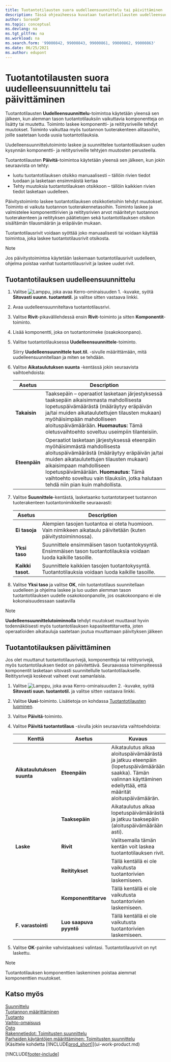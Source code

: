 ```yaml
---
title: Tuotantotilausten suora uudelleensuunnittelu tai päivittäminen
description: Tässä ohjeaiheessa kuvataan tuotantotilausten uudelleensuunnittelu ja tuotantotilausten päivittäminen suoraan.
author: SorenGP
ms.topic: conceptual
ms.devlang: na
ms.tgt_pltfrm: na
ms.workload: na
ms.search.form: '99000842, 99000843, 99000861, 99000862, 99000863'
ms.date: 06/25/2021
ms.author: edupont
---
```

# <a name="replan-or-refresh-production-orders-directly" />Tuotantotilausten suora uudelleensuunnittelu tai päivittäminen

Tuotantotilausten **Uudelleensuunnittelu**-toimintoa käytetään yleensä sen jälkeen, kun alemman tason tuotantotilauksiin vaikuttavia komponentteja on lisätty tai muutettu. Toiminto laskee komponentti- ja reititysriveille tehdyt muutokset. Toiminto vaikuttaa myös tuotannon tuoterakenteen alitasoihin, joille saatetaan luoda uusia tuotantotilauksia.  

Uudelleensuunnittelutoiminto laskee ja suunnittelee tuotantotilauksen uuden kysynnän komponentti- ja reititysriveille tehtyjen muutosten perusteella.  

Tuotantotilausten **Päivitä**-toimintoa käytetään yleensä sen jälkeen, kun jokin seuraavista on tehty:

- luotu tuotantotilauksen otsikko manuaalisesti – tällöin rivien tiedot luodaan ja lasketaan ensimmäistä kertaa
- Tehty muutoksia tuotantotilauksen otsikkoon – tällöin kaikkien rivien tiedot lasketaan uudelleen.

Päivitystoiminto laskee tuotantotilauksen otsikkotietoihin tehdyt muutokset. Toiminto ei vaikuta tuotannon tuoterakennetasoihin. Toiminto laskee ja valmistelee komponenttirivien ja reititysrivien arvot määritetyn tuotannon tuoterakenteen ja reitityksen päätietojen sekä tuotantotilauksen otsikon sisältämän tilausmäärän ja eräpäivän mukaan.

Tuotantotilausrivit voidaan syöttää joko manuaalisesti tai voidaan käyttää toimintoa, joka laskee tuotantotilausrivit otsikosta.  

> [!NOTE]
> Jos päivitystoimintoa käytetään laskemaan tuotantotilausrivit uudelleen, ohjelma poistaa vanhat tuotantotilausrivit ja laskee uudet rivit.  

## <a name="to-replan-a-production-order" />Tuotantotilauksen uudelleensuunnittelu

1. Valitse ![Lamppu, joka avaa Kerro-ominaisuuden 1.](media/ui-search/search_small.png "Kerro, mitä haluat tehdä") -kuvake, syötä **Sitovasti suunn. tuotantotil.** ja valitse sitten vastaava linkki.  
2. Avaa uudelleensuunniteltava tuotantotilausrivi.  
3. Valitse **Rivit**-pikavälilehdessä ensin **Rivit**-toiminto ja sitten **Komponentit**-toiminto.  
4. Lisää komponentti, joka on tuotantonimeke (osakokoonpano).  
5. Valitse tuotantotilauksessa **Uudelleensuunnittele**-toiminto.  

    Siirry **Uudelleensuunnittele tuot.til.** -sivulle määrittämään, mitä uudelleensuunnitellaan ja miten se tehdään.  
6. Valitse **Aikataulutuksen suunta** -kentässä jokin seuraavista vaihtoehdoista:  

    | Asetus | Description |
    |--|--|
    | **Takaisin** | Taaksepäin – operaatiot lasketaan järjestyksessä taaksepäin aikaisimmasta mahdollisesta lopetuspäivämäärästä (määräytyy eräpäivän ja/tai muiden aikataulutettujen tilausten mukaan) myöhäisimpään mahdolliseen aloituspäivämäärään. **Huomautus:**  Tämä oletusvaihtoehto soveltuu useimpiin tilanteisiin. |
    | **Eteenpäin** | Operaatiot lasketaan järjestyksessä eteenpäin myöhäisimmästä mahdollisesta aloituspäivämäärästä (määräytyy eräpäivän ja/tai muiden aikataulutettujen tilausten mukaan) aikaisimpaan mahdolliseen lopetuspäivämäärään. **Huomautus:**  Tämä vaihtoehto soveltuu vain tilauksiin, jotka halutaan tehdä niin pian kuin mahdollista. |

7. Valitse **Suunnittele**-kentästä, lasketaanko tuotantotarpeet tuotannon tuoterakenteen tuotantonimikkeille seuraavasti:  

    |Asetus|Description|  
    |----------------------------------|---------------------------------------|  
    |**Ei tasoja**|Alempien tasojen tuotantoa ei oteta huomioon. Vain nimikkeen aikataulu päivitetään (kuten päivitystoiminnossa).|  
    |**Yksi taso**|Suunnittele ensimmäisen tason tuotantokysyntä. Ensimmäisen tason tuotantotilauksia voidaan luoda kaikille tasoille.|  
    |**Kaikki tasot.**|Suunnittele kaikkien tasojen tuotantokysyntä. Tuotantotilauksia voidaan luoda kaikille tasoille.|  

8. Valitse **Yksi taso** ja valitse **OK**, niin tuotantotilaus suunnitellaan uudelleen ja ohjelma laskee ja luo uuden alemman tason tuotantotilauksen uudelle osakokoonpanolle, jos osakokoonpano ei ole kokonaisuudessaan saatavilla  

> [!NOTE]  
> **Uudelleensuunnittelutoiminnolla** tehdyt muutokset muuttavat hyvin todennäköisesti myös tuotantotilauksen kapasiteettitarvetta, joten operaatioiden aikatauluja saatetaan joutua muuttamaan päivityksen jälkeen  

## <a name="to-refresh-a-production-order" />Tuotantotilauksen päivittäminen

Jos olet muuttanut tuotantotilausrivejä, komponentteja tai reititysrivejä, myös tuotantotilauksen tiedot on päivitettävä. Seuraavassa toimenpiteessä komponentit lasketaan sitovasti suunnitellulle tuotantotilaukselle. Reititysrivejä koskevat vaiheet ovat samanlaisia.

1. Valitse ![Lamppu, joka avaa Kerro-ominaisuuden 2.](media/ui-search/search_small.png "Kerro, mitä haluat tehdä") -kuvake, syötä **Sitovasti suun. tuotantotil.** ja valitse sitten vastaava linkki.  
2. Valitse **Uusi**-toiminto. Lisätietoja on kohdassa [Tuotantotilausten luominen](production-how-to-create-production-orders.md).  
3. Valitse **Päivitä**-toiminto.
4. Valitse **Päivitä tuotantotilaus** -sivulla jokin seuraavista vaihtoehdoista:

    |Kenttä|Asetus|Kuvaus|  
    |----------------------------------|---------------|---------------------------------------|  
    |**Aikataulutuksen suunta**|**Eteenpäin**|Aikataulutus alkaa aloituspäivämäärästä ja jatkuu eteenpäin (lopetuspäivämäärään saakka). Tämän valinnan käyttäminen edellyttää, että määrität aloituspäivämäärän.|  
    ||**Taaksepäin**|Aikataulutus alkaa lopetuspäivämäärästä ja jatkuu taaksepäin (aloituspäivämäärään asti).|  
    |**Laske**|**Rivit**|Valitsemalla tämän kentän voit laskea tuotantotilauksen rivit.|  
    ||**Reititykset**|Tällä kentällä ei ole vaikutusta tuotantorivien laskemiseen.|  
    ||**Komponenttitarve**|Tällä kentällä ei ole vaikutusta tuotantorivien laskemiseen.|  
    |**F. varastointi**|**Luo saapuva pyyntö**|Tällä kentällä ei ole vaikutusta tuotantorivien laskemiseen.|  

5. Valitse **OK**-painike vahvistaaksesi valintasi. Tuotantotilausrivit on nyt laskettu.

> [!NOTE]  
> Tuotantotilauksen komponenttien laskeminen poistaa aiemmat komponenttien muutokset.

## <a name="see-also" />Katso myös

[Suunnittelu](production-planning.md)  
[Tuotannon määrittäminen](production-configure-production-processes.md)  
[Tuotanto](production-manage-manufacturing.md)    
[Vaihto-omaisuus](inventory-manage-inventory.md)  
[Osto](purchasing-manage-purchasing.md)  
[Rakennetiedot: Toimitusten suunnittelu](design-details-supply-planning.md)   
[Parhaiden käytäntöjen määrittäminen: Toimitusten suunnittelu](setup-best-practices-supply-planning.md)  
[Käsittele kohdetta [!INCLUDE[prod_short](includes/prod_short.md)]](ui-work-product.md)


[!INCLUDE[footer-include](includes/footer-banner.md)]
